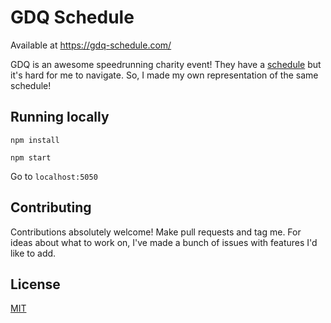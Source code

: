# GDQ Schedule

Available at https://gdq-schedule.com/

GDQ is an awesome speedrunning charity event! They have a [schedule](https://gamesdonequick.com/schedule) but it's hard for me to navigate. So, I made my own representation of the same schedule!

## Running locally

`npm install`

`npm start`

Go to `localhost:5050`

## Contributing

Contributions absolutely welcome! Make pull requests and tag me. For ideas about what to work on, I've made a bunch of issues with features I'd like to add.

## License

[MIT](./LICENSE.txt)
